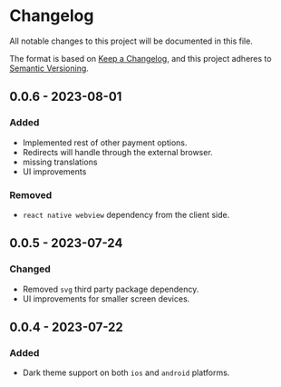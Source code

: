 # Changelog

All notable changes to this project will be documented in this file.

The format is based on [Keep a Changelog](https://keepachangelog.com/en/1.0.0/),
and this project adheres to [Semantic Versioning](https://semver.org/spec/v2.0.0.html).

## 0.0.6 - 2023-08-01

### Added
- Implemented rest of other payment options.
- Redirects will handle through the external browser.
- missing translations
- UI improvements

### Removed
- `react native webview` dependency from the client side.

## 0.0.5 - 2023-07-24

### Changed
- Removed `svg` third party package dependency.
- UI improvements for smaller screen devices.

## 0.0.4 - 2023-07-22

### Added
- Dark theme support on both `ios` and `android` platforms.

